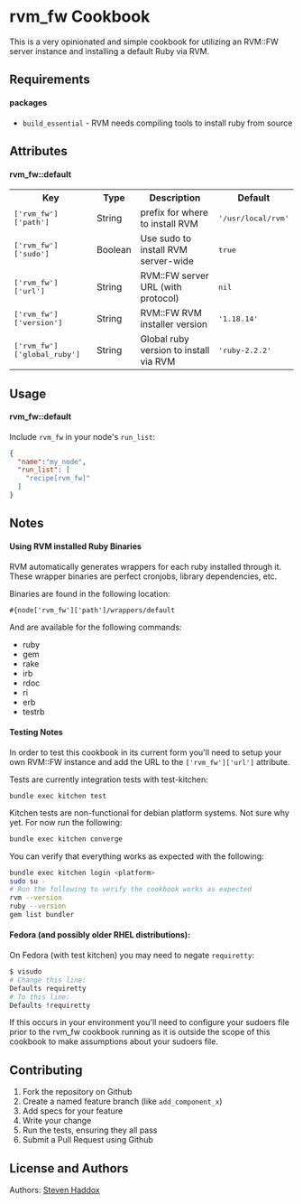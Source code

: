 rvm_fw Cookbook
===============

This is a very opinionated and simple cookbook for utilizing an RVM::FW server instance and installing a default Ruby via RVM.

Requirements
------------

#### packages

- `build_essential` - RVM needs compiling tools to install ruby from source

Attributes
----------

#### rvm_fw::default

<table>
  <tr>
    <th>Key</th>
    <th>Type</th>
    <th>Description</th>
    <th>Default</th>
  </tr>
  <tr>
    <td><tt>['rvm_fw']['path']</tt></td>
    <td>String</td>
    <td>prefix for where to install RVM</td>
    <td><tt>'/usr/local/rvm'</tt></td>
  </tr>
  <tr>
    <td><tt>['rvm_fw']['sudo']</tt></td>
    <td>Boolean</td>
    <td>Use sudo to install RVM server-wide</td>
    <td><tt>true</tt></td>
  </tr>
  <tr>
    <td><tt>['rvm_fw']['url']</tt></td>
    <td>String</td>
    <td>RVM::FW server URL (with protocol)</td>
    <td><tt>nil</tt></td>
  </tr>
  <tr>
    <td><tt>['rvm_fw']['version']</tt></td>
    <td>String</td>
    <td>RVM::FW RVM installer version</td>
    <td><tt>'1.18.14'</tt></td>
  </tr>
  <tr>
    <td><tt>['rvm_fw']['global_ruby']</tt></td>
    <td>String</td>
    <td>Global ruby version to install via RVM</td>
    <td><tt>'ruby-2.2.2'</tt></td>
  </tr>
</table>

Usage
-----

#### rvm_fw::default

Include `rvm_fw` in your node's `run_list`:

```json
{
  "name":"my_node",
  "run_list": [
    "recipe[rvm_fw]"
  ]
}
```

Notes
-----

#### Using RVM installed Ruby Binaries

RVM automatically generates wrappers for each ruby installed through it. These
wrapper binaries are perfect cronjobs, library dependencies, etc.

Binaries are found in the following location:

`#{node['rvm_fw']['path']/wrappers/default`

And are available for the following commands:

* ruby
* gem
* rake
* irb
* rdoc
* ri
* erb
* testrb

#### Testing Notes

In order to test this cookbook in its current form you'll need to setup your own RVM::FW instance and add the URL to the `['rvm_fw']['url']` attribute.

Tests are currently integration tests with test-kitchen:

`bundle exec kitchen test`

Kitchen tests are non-functional for debian platform systems. Not sure why yet. For now run the following:

```bash
bundle exec kitchen converge
```

You can verify that everything works as expected with the following:

```bash
bundle exec kitchen login <platform>
sudo su -
# Run the following to verify the cookbook works as expected
rvm --version
ruby --version
gem list bundler
```

#### Fedora (and possibly older RHEL distributions):

On Fedora (with test kitchen) you may need to negate `requiretty`:

```bash
$ visudo
# Change this line:
Defaults requiretty
# To this line:
Defaults !requiretty
```

If this occurs in your environment you'll need to configure your sudoers file prior to the rvm_fw cookbook running as it is outside the scope of this cookbook to make assumptions about your sudoers file.

Contributing
------------

1. Fork the repository on Github
2. Create a named feature branch (like `add_component_x`)
3. Add specs for your feature
4. Write your change
5. Run the tests, ensuring they all pass
6. Submit a Pull Request using Github

License and Authors
-------------------

Authors: [Steven Haddox](https://github.com/stevenhaddox)
